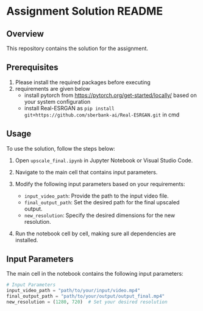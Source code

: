 # Assignment Solution README

## Overview

This repository contains the solution for the assignment.

## Prerequisites
1. Please install the required packages before executing
2. requirements are given below
    - install pytorch from https://pytorch.org/get-started/locally/ based on your system configuration
    - install Real-ESRGAN as `pip install git+https://github.com/sberbank-ai/Real-ESRGAN.git` in cmd
## Usage

To use the solution, follow the steps below:

1. Open `upscale_final.ipynb` in Jupyter Notebook or Visual Studio Code.
2. Navigate to the main cell that contains input parameters.
3. Modify the following input parameters based on your requirements:

    - `input_video_path`: Provide the path to the input video file.
    - `final_output_path`: Set the desired path for the final upscaled output.
    - `new_resolution`: Specify the desired dimensions for the new resolution.

4. Run the notebook cell by cell, making sure all dependencies are installed.

## Input Parameters

The main cell in the notebook contains the following input parameters:

```python
# Input Parameters
input_video_path = "path/to/your/input/video.mp4"
final_output_path = "path/to/your/output/output_final.mp4"
new_resolution = (1280, 720)  # Set your desired resolution
